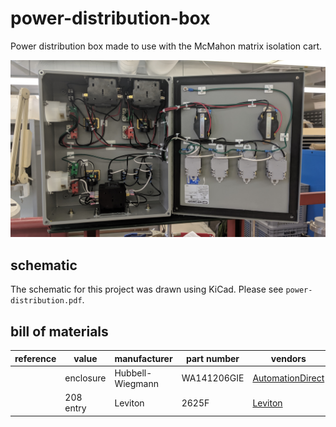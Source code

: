 # power-distribution-box

Power distribution box made to use with the McMahon matrix isolation cart.

![coverart](./cover-art.jpg)

## schematic

The schematic for this project was drawn using KiCad.
Please see `power-distribution.pdf`.

## bill of materials

| reference | value     | manufacturer     | part number | vendors |
| --------- | --------- | ---------------- | ----------- | ------- |
|           | enclosure | Hubbell-Wiegmann | WA141206GIE | [AutomationDirect](https://www.automationdirect.com/adc/shopping/catalog/enclosures_-z-_subpanels_-z-_thermal_management_-z-_lighting/enclosures/wall-mount_enclosures/wa141206gie)
|           | 208 entry | Leviton          | 2625F       | [Leviton](https://www.leviton.com/en/products/2625f)